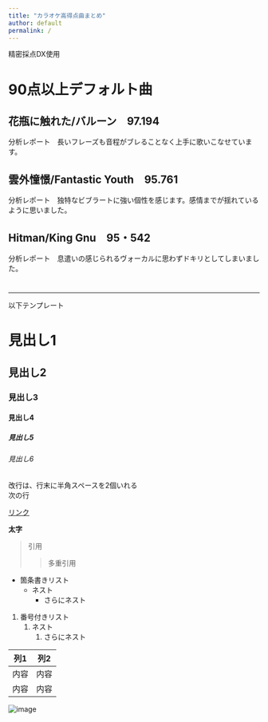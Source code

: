 ```yaml
---
title: "カラオケ高得点曲まとめ"
author: default
permalink: /
---
```

精密採点DX使用
# 90点以上デフォルト曲
## 花瓶に触れた/バルーン　97.194
  分析レポート　長いフレーズも音程がブレることなく上手に歌いこなせています。
## 雲外憧憬/Fantastic Youth　95.761
  分析レポート　独特なビブラートに強い個性を感じます。感情までが揺れているように思いました。
## Hitman/King Gnu　95・542
  分析レポート　息遣いの感じられるヴォーカルに思わずドキリとしてしまいました。




#





---

以下テンプレート

# 見出し1
## 見出し2
### 見出し3
#### 見出し4
##### 見出し5
###### 見出し6

改行は、行末に半角スペースを2個いれる  
次の行

[リンク](https://www.google.co.jp/)

**太字**

> 引用
>> 多重引用


- 箇条書きリスト
  - ネスト
    - さらにネスト


1. 番号付きリスト
   1. ネスト
      1. さらにネスト

  
| 列1  | 列2  |
|-----|-----|
| 内容  | 内容  |
| 内容  | 内容  |

![image](/220422_GitHubPages/assets/images/logo-150.png)
